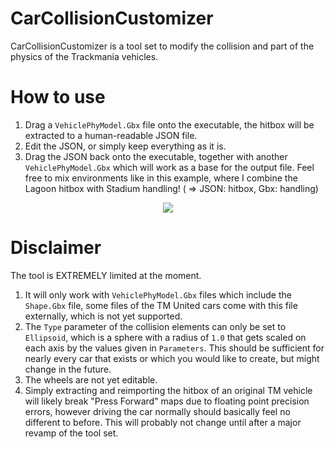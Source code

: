 # CarCollisionCustomizer
CarCollisionCustomizer is a tool set to modify the collision and part of the physics of the Trackmania vehicles.
# How to use
1. Drag a `VehiclePhyModel.Gbx` file onto the executable, the hitbox will be extracted to a human-readable JSON file.
2. Edit the JSON, or simply keep everything as it is.
3. Drag the JSON back onto the executable, together with another `VehiclePhyModel.Gbx` which will work as a base for the output file. Feel free to mix environments like in this example, where I combine the Lagoon hitbox with Stadium handling! ( => JSON: hitbox, Gbx: handling)

<p align="center"><img src="https://drive.google.com/uc?export=download&id=17NwNgNlHRHa2LT23Omm3YRV4AYTREo3_"/></p>

# Disclaimer
The tool is EXTREMELY limited at the moment.
1. It will only work with `VehiclePhyModel.Gbx` files which include the `Shape.Gbx` file, some files of the TM United cars come with this file externally, which is not yet supported.
2. The `Type` parameter of the collision elements can only be set to `Ellipsoid`, which is a sphere with a radius of `1.0` that gets scaled on each axis by the values given in `Parameters`. This should be sufficient for nearly every car that exists or which you would like to create, but might change in the future.
3. The wheels are not yet editable.
4. Simply extracting and reimporting the hitbox of an original TM vehicle will likely break "Press Forward" maps due to floating point precision errors, however driving the car normally should basically feel no different to before. This will probably not change until after a major revamp of the tool set.
